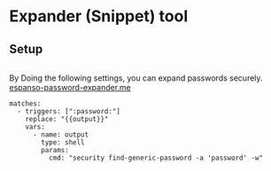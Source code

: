 # Expander (Snippet) tool

## Setup

```(shell)
```

By Doing the following settings, you can expand passwords securely.
[espanso-password-expander.me](https://gist.github.com/lajlev/54b3f67db64c34a993500e263c381681#file-espanso-password-expander-me)

```(yml)
matches:
  - triggers: [":password:"]
    replace: "{{output}}"
    vars:
      - name: output
        type: shell
        params:
          cmd: "security find-generic-password -a 'password' -w"
```
